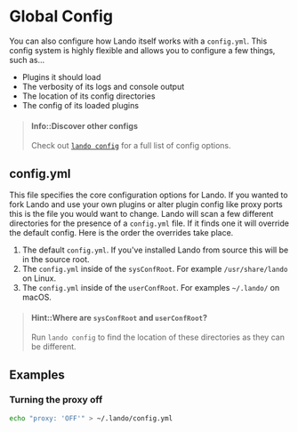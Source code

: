 Global Config
=============

You can also configure how Lando itself works with a `config.yml`. This config system is highly flexible and allows you to configure a few things, such as...

  * Plugins it should load
  * The verbosity of its logs and console output
  * The location of its config directories
  * The config of its loaded plugins

> #### Info::Discover other configs
>
> Check out [`lando config`](../cli/config.md) for a full list of config options.

config.yml
----------

This file specifies the core configuration options for Lando. If you wanted to fork Lando and use your own plugins or alter plugin config like proxy ports this is the file you would want to change. Lando will scan a few different directories for the presence of a `config.yml` file. If it finds one it will override the default config. Here is the order the overrides take place.

  1. The default `config.yml`. If you've installed Lando from source this will be in the source root.
  2. The `config.yml` inside of the `sysConfRoot`. For example `/usr/share/lando` on Linux.
  3. The `config.yml` inside of the `userConfRoot`. For examples `~/.lando/` on macOS.

> #### Hint::Where are `sysConfRoot` and `userConfRoot`?
>
> Run `lando config` to find the location of these directories as they can be different.

Examples
--------

### Turning the proxy off

```bash
echo "proxy: 'OFF'" > ~/.lando/config.yml
```
